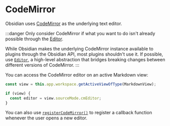 # CodeMirror

Obsidian uses [CodeMirror](https://codemirror.net/) as the underlying text editor.

:::danger
Only consider CodeMirror if what you want to do isn't already possible through the [Editor](../guides/editor.md).

While Obsidian makes the underlying CodeMirror instance available to plugins through the Obsidian API, most plugins shouldn't use it. If possible, use [`Editor`](../api/classes/Editor.md), a high-level abstraction that bridges breaking changes between different versions of CodeMirror.
:::

You can access the CodeMirror editor on an active Markdown view:

```ts
const view = this.app.workspace.getActiveViewOfType(MarkdownView);

if (view) {
  const editor = view.sourceMode.cmEditor;
}
```

You can also use [`registerCodeMirror()`](../api/classes/Plugin_2.md#registercodemirror) to register a callback function whenever the user opens a new editor.

